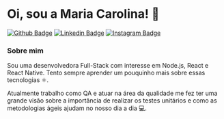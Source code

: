 # Oi, sou a Maria Carolina! 👋
[![Github Badge](https://img.shields.io/badge/-Github-000?style=flat-square&logo=Github&logoColor=white&link=https://github.com/mcarolmartins)](https://github.com/mcarolmartins)
[![Linkedin Badge](https://img.shields.io/badge/-LinkedIn-blue?style=flat-square&logo=Linkedin&logoColor=white&link=https://www.linkedin.com/in/mcarolmartins/)](https://www.linkedin.com/in/mcarolmartins/)
[![Instagram Badge](https://img.shields.io/badge/-Instagram-8a3ab9?style=flat-square&logo=Instagram&logoColor=white&link=https://www.instagram.com/carolalmeidam/)](https://www.instagram.com/carolalmeidam/)

### Sobre mim
Sou uma desenvolvedora Full-Stack com interesse em Node.js, React e React Native. Tento sempre aprender um pouquinho mais sobre essas tecnologias ⚛️.

Atualmente trabalho como QA e atuar na área da qualidade me fez ter uma grande visão sobre a importância de realizar os testes unitários e como as metodologias ágeis ajudam no nosso dia a dia 💻.
